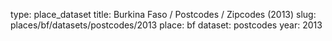 type: place_dataset
title: Burkina Faso / Postcodes / Zipcodes (2013)
slug: places/bf/datasets/postcodes/2013
place: bf
dataset: postcodes
year: 2013
